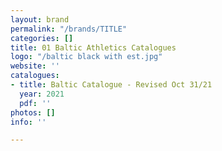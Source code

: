 ```yaml
---
layout: brand
permalink: "/brands/TITLE"
categories: []
title: 01 Baltic Athletics Catalogues
logo: "/baltic black with est.jpg"
website: ''
catalogues:
- title: Baltic Catalogue - Revised Oct 31/21
  year: 2021
  pdf: ''
photos: []
info: ''

---
```


